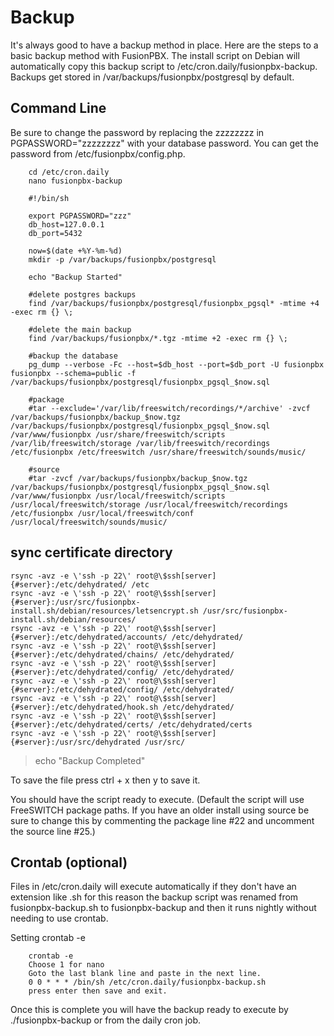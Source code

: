 # Backup

It\'s always good to have a backup method in place. Here are the steps
to a basic backup method with FusionPBX. The install script on Debian
will automatically copy this backup script to
/etc/cron.daily/fusionpbx-backup. Backups get stored in
/var/backups/fusionpbx/postgresql by default.

## Command Line

Be sure to change the password by replacing the zzzzzzzz in
PGPASSWORD=\"zzzzzzzz\" with your database password. You can get the
password from /etc/fusionpbx/config.php.

```
    cd /etc/cron.daily
    nano fusionpbx-backup
```

```
    #!/bin/sh

    export PGPASSWORD="zzz"
    db_host=127.0.0.1
    db_port=5432

    now=$(date +%Y-%m-%d)
    mkdir -p /var/backups/fusionpbx/postgresql

    echo "Backup Started"

    #delete postgres backups
    find /var/backups/fusionpbx/postgresql/fusionpbx_pgsql* -mtime +4 -exec rm {} \;

    #delete the main backup
    find /var/backups/fusionpbx/*.tgz -mtime +2 -exec rm {} \;

    #backup the database
    pg_dump --verbose -Fc --host=$db_host --port=$db_port -U fusionpbx fusionpbx --schema=public -f /var/backups/fusionpbx/postgresql/fusionpbx_pgsql_$now.sql

    #package
    #tar --exclude='/var/lib/freeswitch/recordings/*/archive' -zvcf /var/backups/fusionpbx/backup_$now.tgz /var/backups/fusionpbx/postgresql/fusionpbx_pgsql_$now.sql /var/www/fusionpbx /usr/share/freeswitch/scripts /var/lib/freeswitch/storage /var/lib/freeswitch/recordings /etc/fusionpbx /etc/freeswitch /usr/share/freeswitch/sounds/music/

    #source
    #tar -zvcf /var/backups/fusionpbx/backup_$now.tgz /var/backups/fusionpbx/postgresql/fusionpbx_pgsql_$now.sql /var/www/fusionpbx /usr/local/freeswitch/scripts /usr/local/freeswitch/storage /usr/local/freeswitch/recordings /etc/fusionpbx /usr/local/freeswitch/conf /usr/local/freeswitch/sounds/music/
```

## sync certificate directory 
```
rsync -avz -e \'ssh -p 22\' root@\$ssh[server]{#server}:/etc/dehydrated/ /etc 
rsync -avz -e \'ssh -p 22\' root@\$ssh[server]{#server}:/usr/src/fusionpbx-install.sh/debian/resources/letsencrypt.sh /usr/src/fusionpbx-install.sh/debian/resources/ 
rsync -avz -e \'ssh -p 22\' root@\$ssh[server]{#server}:/etc/dehydrated/accounts/ /etc/dehydrated/ 
rsync -avz -e \'ssh -p 22\' root@\$ssh[server]{#server}:/etc/dehydrated/chains/ /etc/dehydrated/
rsync -avz -e \'ssh -p 22\' root@\$ssh[server]{#server}:/etc/dehydrated/config/ /etc/dehydrated/
rsync -avz -e \'ssh -p 22\' root@\$ssh[server]{#server}:/etc/dehydrated/config/ /etc/dehydrated/
rsync -avz -e \'ssh -p 22\' root@\$ssh[server]{#server}:/etc/dehydrated/hook.sh /etc/dehydrated/
rsync -avz -e \'ssh -p 22\' root@\$ssh[server]{#server}:/etc/dehydrated/certs/ /etc/dehydrated/certs
rsync -avz -e \'ssh -p 22\' root@\$ssh[server]{#server}:/usr/src/dehydrated /usr/src/
```

> echo \"Backup Completed\"

To save the file press ctrl + x then y to save it.

You should have the script ready to execute. (Default the script will
use FreeSWITCH package paths. If you have an older install using source
be sure to change this by commenting the package line #22 and uncomment
the source line #25.)

## Crontab (optional)

Files in /etc/cron.daily will execute automatically if they don\'t have
an extension like .sh for this reason the backup script was renamed from
fusionpbx-backup.sh to fusionpbx-backup and then it runs nightly without
needing to use crontab.

Setting crontab -e
```
    crontab -e
    Choose 1 for nano
    Goto the last blank line and paste in the next line.
    0 0 * * * /bin/sh /etc/cron.daily/fusionpbx-backup.sh
    press enter then save and exit.
```

Once this is complete you will have the backup ready to execute by
./fusionpbx-backup or from the daily cron job.
